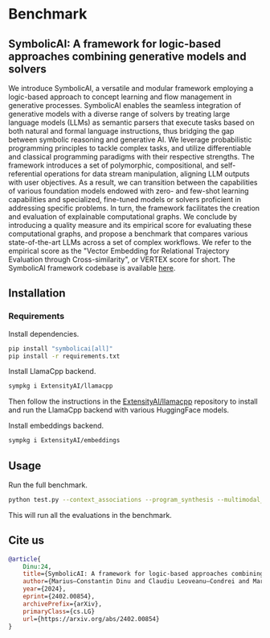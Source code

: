 # Benchmark

## SymbolicAI: A framework for logic-based approaches combining generative models and solvers

We introduce SymbolicAI, a versatile and modular framework employing a logic-based approach to concept learning and flow management in generative processes. SymbolicAI enables the seamless integration of generative models with a diverse range of solvers by treating large language models (LLMs) as semantic parsers that execute tasks based on both natural and formal language instructions, thus bridging the gap between symbolic reasoning and generative AI. We leverage probabilistic programming principles to tackle complex tasks, and utilize differentiable and classical programming paradigms with their respective strengths. The framework introduces a set of polymorphic, compositional, and self-referential operations for data stream manipulation, aligning LLM outputs with user objectives. As a result, we can transition between the capabilities of various foundation models endowed with zero- and few-shot learning capabilities and specialized, fine-tuned models or solvers proficient in addressing specific problems. In turn, the framework facilitates the creation and evaluation of explainable computational graphs. We conclude by introducing a quality measure and its empirical score for evaluating these computational graphs, and propose a benchmark that compares various state-of-the-art LLMs across a set of complex workflows. We refer to the empirical score as the "Vector Embedding for Relational Trajectory Evaluation through Cross-similarity", or VERTEX score for short. The SymbolicAI framework codebase is available [here](https://github.com/ExtensityAI/symbolicai).

## Installation

### Requirements

Install dependencies.

```bash
pip install "symbolicai[all]"
pip install -r requirements.txt
```

Install LlamaCpp backend.

```bash
sympkg i ExtensityAI/llamacpp
```

Then follow the instructions in the [ExtensityAI/llamacpp](https://github.com/ExtensityAI/llamacpp) repository to install and run the LlamaCpp backend with various HuggingFace models.

Install embeddings backend.

```bash
sympkg i ExtensityAI/embeddings
```

## Usage

Run the full benchmark.

```bash
python test.py --context_associations --program_synthesis --multimodal_bindings --logic_components --computation_graphs
```

This will run all the evaluations in the benchmark.

## Cite us

```bibtex
@article{
    Dinu:24,
    title={SymbolicAI: A framework for logic-based approaches combining generative models and solvers},
    author={Marius–Constantin Dinu and Claudiu Leoveanu–Condrei and Markus Holzleitner and Werner Zellinger and Sepp Hochreiter},
    year={2024},
    eprint={2402.00854},
    archivePrefix={arXiv},
    primaryClass={cs.LG}
    url={https://arxiv.org/abs/2402.00854}
}
```
